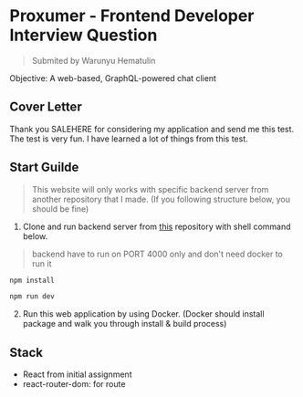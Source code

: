 # Proxumer - Frontend Developer Interview Question

> Submited by Warunyu Hematulin

Objective: A web-based, GraphQL-powered chat client

## Cover Letter

Thank you SALEHERE for considering my application and send me this test.
The test is very fun.
I have learned a lot of things from this test.


## Start Guilde

> This website will only works with specific backend server from another repository that I made. (If you following structure below, you should be fine)

1. Clone and run backend server from [this](https://github.com/61130061/salehere-exam-backend.git) repository with shell command below.

> backend have to run on PORT 4000 only and don't need docker to run it

```sh
npm install

npm run dev
```

2. Run this web application by using Docker. (Docker should install package and walk you through install & build process)


## Stack
- React from initial assignment
- react-router-dom: for route